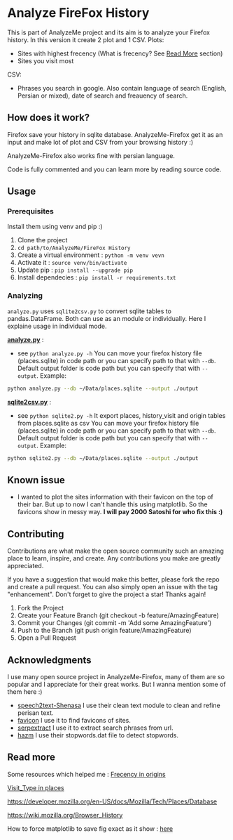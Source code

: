
# Analyze FireFox History
This is part of AnalyzeMe project and its aim is to analyze your Firefox history. In this version it create 2 plot and 1 CSV.
Plots:
- Sites with highest frecency (What is frecency? See [Read More](#https://github.com/anvaari/AnalyzeMe/tree/main/FireFox%20History#read-more) section)
- Sites you visit most

CSV:
- Phrases you search in google. Also contain language of search (English, Persian or mixed), date of search and freauency of search.

## How does it work?
Firefox save your history in sqlite database. AnalyzeMe-Firefox get it as an input and make lot of plot and CSV from your browsing history :)

AnalyzeMe-Firefox also works fine with persian language.

Code is fully commented and you can learn more by reading source code.

## Usage
### Prerequisites
Install them using venv and pip :)
1. Clone the project
2. `cd path/to/AnalyzeMe/FireFox History`
3. Create a virtual environment : `python -m venv vevn`
4. Activate it : `source venv/bin/activate`
5. Update pip : `pip install --upgrade pip`
6. Install dependecies : `pip install -r requirements.txt`

### Analyzing 
`analyze.py` uses `sqlite2csv.py` to convert sqlite tables to pandas.DataFrame. Both can use as an module or individually. Here I explaine usage in individual mode.

[**analyze.py**](https://github.com/anvaari/AnalyzeMe/blob/main/FireFox%20History/analyze.py) : 
- see `python analyze.py -h` 
You can move your firefox history file (places.sqlite) in code path or you can specify path to that with `--db`.
Default output folder is code path but you can specify that with `--output`.
Example: 
```bash
python analyze.py --db ~/Data/places.sqlite --output ./output
```

[**sqlite2csv.py**](https://github.com/anvaari/AnalyzeMe/blob/main/FireFox%20History/sqlite2csv.py) :
- see `python sqlite2.py -h`
It export places, history_visit and origin tables from places.sqlite as csv
You can move your firefox history file (places.sqlite) in code path or you can specify path to that with `--db`.
Default output folder is code path but you can specify that with `--output`.
Example: 
```bash
python sqlite2.py --db ~/Data/places.sqlite --output ./output
```



## Known issue
- I wanted to plot the sites information with their favicon on the top of their bar. But up to now I can't handle this using matplotlib. So the favicons show in messy way. **I will pay 2000 Satoshi for who fix this :)**
## Contributing

Contributions are what make the open source community such an amazing place to learn, inspire, and create. Any contributions you make are greatly appreciated.

If you have a suggestion that would make this better, please fork the repo and create a pull request. You can also simply open an issue with the tag "enhancement". Don't forget to give the project a star! Thanks again!

1. Fork the Project
2. Create your Feature Branch (git checkout -b feature/AmazingFeature)
3. Commit your Changes (git commit -m 'Add some AmazingFeature')
4. Push to the Branch (git push origin feature/AmazingFeature)
5. Open a Pull Request

## Acknowledgments
I use many open source project in AnalyzeMe-Firefox, many of them are so popular and I appreciate for their great works. But I wanna mention some of them here :)
- [speech2text-Shenasa](https://github.com/shenasa-ai/speech2text) I use their clean text module to clean and refine perisan text.
- [favicon](https://github.com/scottwernervt/favicon) I use it to find favicons of sites.
- [serpextract](https://github.com/Parsely/serpextract) I use it to extract search phrases from url.
- [hazm](https://github.com/sobhe/hazm) I use their stopwords.dat file to detect stopwords.

## Read more
Some resources which helped me :
[Frecency in origins](https://developer.mozilla.org/en-US/docs/Mozilla/Tech/Places/Frecency_algorithm)

[Visit_Type in places](https://forensicswiki.xyz/wiki/index.php?title=Mozilla_Firefox_3_History_File_Format)

https://developer.mozilla.org/en-US/docs/Mozilla/Tech/Places/Database

https://wiki.mozilla.org/Browser_History

How to force matplotlib to save fig exact as it show : [here](https://kavigupta.org/2019/05/18/Setting-the-size-of-figures-in-matplotlib/)

